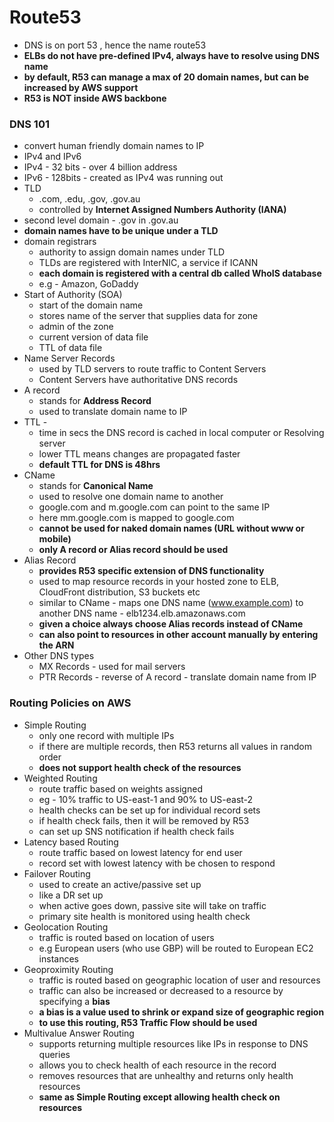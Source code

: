 # Route53

- DNS is on port 53 , hence the name route53
- **ELBs do not have pre-defined IPv4, always have to resolve using DNS name**
- **by default, R53 can manage a max of 20 domain names, but can be increased by AWS support**
- **R53 is NOT inside AWS backbone**

### DNS 101
- convert human friendly domain names to IP
- IPv4 and IPv6
- IPv4 - 32 bits - over 4 billion address
- IPv6 - 128bits - created as IPv4 was running out
- TLD
    - .com, .edu, .gov, .gov.au
    - controlled by **Internet Assigned Numbers Authority (IANA)**
- second level domain - .gov in .gov.au
- **domain names have to be unique under a TLD**
- domain registrars
    - authority to assign domain names under TLD
    - TLDs are registered with InterNIC, a service if ICANN
    - **each domain is registered with a central db called WhoIS database**
    - e.g - Amazon, GoDaddy
- Start of Authority (SOA)
    - start of the domain name
    - stores name of the server that supplies data for zone
    - admin of the zone
    - current version of data file
    - TTL of data file
- Name Server Records
    - used by TLD servers to route traffic to Content Servers
    - Content Servers have authoritative DNS records
- A record
    - stands for **Address Record**
    - used to translate domain name to IP
- TTL -
    - time in secs the DNS record is cached in local computer or Resolving server
    - lower TTL means changes are propagated faster
    - **default TTL for DNS is 48hrs**
- CName
    - stands for **Canonical Name**
    - used to resolve one domain name to another
    - google.com and m.google.com can point to the same IP
    - here mm.google.com is mapped to google.com
    - **cannot be used for naked domain names (URL without www or mobile)**
    - **only A record or Alias record should be used**
- Alias Record
    - **provides R53 specific extension of DNS functionality**
    - used to map resource records in your hosted zone to ELB, CloudFront distribution, S3 buckets etc
    - similar to CName - maps one DNS name (www.example.com) to another DNS name - elb1234.elb.amazonaws.com
    - **given a choice always choose Alias records instead of CName**
    - **can also point to resources in other account manually by entering the ARN**
- Other DNS types
    - MX Records - used for mail servers
    - PTR Records - reverse of A record - translate domain name from IP

### Routing Policies on AWS
- Simple Routing
    - only one record with multiple IPs
    - if there are multiple records, then R53 returns all values in random order
    - **does not support health check of the resources**
- Weighted Routing
    - route traffic based on weights assigned
    - eg - 10% traffic to US-east-1 and 90% to US-east-2
    - health checks can be set up for individual record sets
    - if health check fails, then it will be removed by R53
    - can set up SNS notification if health check fails
- Latency based Routing
    - route traffic based on lowest latency for end user
    - record set with lowest latency with be chosen to respond
- Failover Routing
    - used to create an active/passive set up
    - like a DR set up
    - when active goes down, passive site will take on traffic
    - primary site health is monitored using health check
- Geolocation Routing
    - traffic is routed based on location of users
    - e.g European users (who use GBP) will be routed to European EC2 instances
- Geoproximity Routing
    - traffic is routed based on geographic location of user and resources
    - traffic can also be increased or decreased to a resource by specifying a **bias**
    - **a bias is a value used to shrink or expand size of geographic region**
    - **to use this routing, R53 Traffic Flow should be used**
- Multivalue Answer Routing
    - supports returning multiple resources like IPs in response to DNS queries
    - allows you to check health of each resource in the record
    - removes resources that are unhealthy and returns only health resources
    - **same as Simple Routing except allowing health check on resources**
